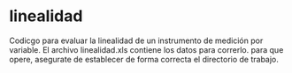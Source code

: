 # linealidad
Codicgo para evaluar la linealidad de un instrumento de medición por variable.
El archivo linealidad.xls contiene los datos para correrlo.
para que opere, asegurate de establecer de forma correcta el directorio de trabajo.
